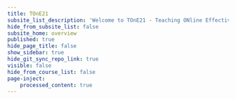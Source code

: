 ```yaml
---
title: TOnE21
subsite_list_description: 'Welcome to TOnE21 - Teaching ONline Effectively'
hide_from_subsite_list: false
subsite_home: overview
published: true
hide_page_title: false
show_sidebar: true
hide_git_sync_repo_link: true
visible: false
hide_from_course_list: false
page-inject:
    processed_content: true
---
```

